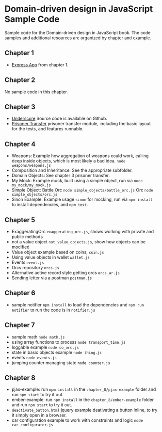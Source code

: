 Domain-driven design in JavaScript Sample Code
==============================================

Sample code for the Domain-driven design in JavaScript book. The code samples
and additional resources are organized by chapter and example.

Chapter 1
---------
- [Express
  App](https://github.com/sideshowcoder/ddd-js-sample-code/tree/master/chapter_1)
  from chapter 1.

Chapter 2
---------
No sample code in this chapter.

Chapter 3
---------
- [Underscore](https://github.com/jashkenas/underscore) Source code is available
  on Github.
- [Prisoner
  Transfer](https://github.com/sideshowcoder/ddd-js-sample-code/tree/master/chapter_3)
  prisoner transfer module, including the basic layout for the tests, and
  features runnable.

Chapter 4
---------
- Weapons: Example how aggregation of weapons could work, calling deep inside
  objects, which is most likely a bad idea. `node weapons/weapons.js`
- Composition and Inheritance: See the appropriate subfolder.
- Domain Objects: See chapter 3 prisoner transfer.
- My Mock: Example mock, built using a simple object, run via `node
  my_mock/my_mock.js`
- Simple Object: Battle Orc `node simple_objects/battle_orc.js` Orc `node
  simple_objects/orc.js`
- Sinon Example: Example usage `sinon` for mocking, run via `npm install` to
  install dependencies, and `npm test`.

Chapter 5
---------
- ExaggeratingOrc `exaggerating_orc.js`, shows working with private and public
  methods
- not a value object `not_value_objects.js`, show how objects can be modified
- Value object example based on coins, `coin.js`
- Using value objects in wallet `wallet.js`
- Events `event.js`
- Orcs repository `orcs.js`
- Alternative active record style getting orcs `orcs_ar.js`
- Sending letter via a postman `postman.js`

Chapter 6
---------
- sample notifier `npm install` to load the dependencies and `npm run notifier`
  to run the code is in `notifier.js`

Chapter 7
---------
- sample math `node math.js`
- using array functions to process `node transport_time.js`
- loggable example `node oo_orc.js`
- state in basic objects example `node thing.js`
- events `node events.js`
- jumping counter managing state `node counter.js`

Chapter 8
---------
- pjax-example: run `npm install` in the `chapter_8/pjax-example` folder and run
  `npm start` to try it out.
- ember-example: run `npm install` in the `chapter_8/ember-example` folder and run
  `npm start` to try it out.
- `deactivate_button.html` jquery example deativating a button inline, to try it
  simply open in a browser.
- car configuration example to work with constraints and logic `node
  car_configurator.js`
